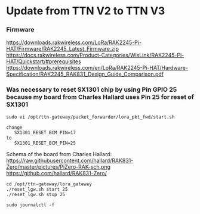   # Update from TTN V2 to TTN V3


### Firmware
https://downloads.rakwireless.com/LoRa/RAK2245-Pi-HAT/Firmware/RAK2245_Latest_Firmware.zip
https://docs.rakwireless.com/Product-Categories/WisLink/RAK2245-Pi-HAT/Quickstart/#prerequisites
https://downloads.rakwireless.com/en/LoRa/RAK2245-Pi-HAT/Hardware-Specification/RAK2245_RAK831_Design_Guide_Comparison.pdf


### Was necessary to reset SX1301 chip by using Pin GPIO 25 because my board from Charles Hallard uses Pin 25 for reset of SX1301

```
sudo vi /opt/ttn-gateway/packet_forwarder/lora_pkt_fwd/start.sh

change 
   SX1301_RESET_BCM_PIN=17
to
   SX1301_RESET_BCM_PIN=25   
```

Schema of the board from Charles Hallard: https://raw.githubusercontent.com/hallard/RAK831-Zero/master/pictures/PiZero-RAK-sch.png
https://github.com/hallard/RAK831-Zero/

```
cd /opt/ttn-gateway/lora_gateway
./reset_lgw.sh start 25
./reset_lgw.sh stop 25

sudo journalctl -f
```
